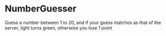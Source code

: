 # NumberGuesser
Guess a number between 1 to 20, and if your guess matches as that of the server, light turns green, otherwise you lose 1 point
